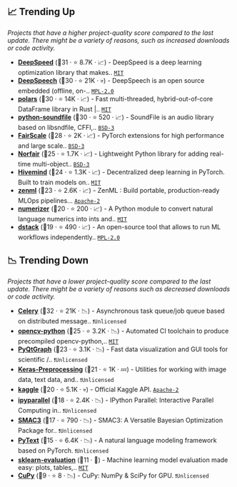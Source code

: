 ## 📈 Trending Up

_Projects that have a higher project-quality score compared to the last update. There might be a variety of reasons, such as increased downloads or code activity._

- <b><a href="https://github.com/microsoft/DeepSpeed">DeepSpeed</a></b> (🥇31 ·  ⭐ 8.7K · 📈) - DeepSpeed is a deep learning optimization library that makes.. <code><a href="http://bit.ly/34MBwT8">MIT</a></code> <code><img src="https://git.io/JLy1Q" style="display:inline;" width="13" height="13"></code>
- <b><a href="https://github.com/mozilla/DeepSpeech">DeepSpeech</a></b> (🥇30 ·  ⭐ 21K · 💀) - DeepSpeech is an open source embedded (offline, on-.. <code><a href="http://bit.ly/3postzC">MPL-2.0</a></code> <code><img src="https://git.io/JLy1A" style="display:inline;" width="13" height="13"></code>
- <b><a href="https://github.com/pola-rs/polars">polars</a></b> (🥈30 ·  ⭐ 14K · 📈) - Fast multi-threaded, hybrid-out-of-core DataFrame library in Rust |.. <code><a href="http://bit.ly/34MBwT8">MIT</a></code>
- <b><a href="https://github.com/bastibe/python-soundfile">python-soundfile</a></b> (🥇30 ·  ⭐ 520 · 📈) - SoundFile is an audio library based on libsndfile, CFFI,.. <code><a href="http://bit.ly/3aKzpTv">BSD-3</a></code>
- <b><a href="https://github.com/facebookresearch/fairscale">FairScale</a></b> (🥈28 ·  ⭐ 2K · 📈) - PyTorch extensions for high performance and large scale.. <code><a href="http://bit.ly/3aKzpTv">BSD-3</a></code> <code><img src="https://git.io/JLy1Q" style="display:inline;" width="13" height="13"></code>
- <b><a href="https://github.com/tryolabs/norfair">Norfair</a></b> (🥈25 ·  ⭐ 1.7K · 📈) - Lightweight Python library for adding real-time multi-object.. <code><a href="http://bit.ly/3aKzpTv">BSD-3</a></code>
- <b><a href="https://github.com/learning-at-home/hivemind">Hivemind</a></b> (🥉24 ·  ⭐ 1.3K · 📈) - Decentralized deep learning in PyTorch. Built to train models on.. <code><a href="http://bit.ly/34MBwT8">MIT</a></code>
- <b><a href="https://github.com/zenml-io/zenml">zenml</a></b> (🥉23 ·  ⭐ 2.6K · 📈) - ZenML : Build portable, production-ready MLOps pipelines... <code><a href="http://bit.ly/3nYMfla">Apache-2</a></code>
- <b><a href="https://github.com/jaidevd/numerizer">numerizer</a></b> (🥉20 ·  ⭐ 200 · 📈) - A Python module to convert natural language numerics into ints and.. <code><a href="http://bit.ly/34MBwT8">MIT</a></code>
- <b><a href="https://github.com/dstackai/dstack">dstack</a></b> (🥉19 ·  ⭐ 490 · 📈) - An open-source tool that allows to run ML workflows independently.. <code><a href="http://bit.ly/3postzC">MPL-2.0</a></code>

## 📉 Trending Down

_Projects that have a lower project-quality score compared to the last update. There might be a variety of reasons such as decreased downloads or code activity._

- <b><a href="https://github.com/celery/celery">Celery</a></b> (🥇32 ·  ⭐ 21K · 📉) - Asynchronous task queue/job queue based on distributed message.. <code>❗Unlicensed</code>
- <b><a href="https://github.com/opencv/opencv-python">opencv-python</a></b> (🥈25 ·  ⭐ 3.2K · 📉) - Automated CI toolchain to produce precompiled opencv-python,.. <code><a href="http://bit.ly/34MBwT8">MIT</a></code>
- <b><a href="https://github.com/pyqtgraph/pyqtgraph">PyQtGraph</a></b> (🥉23 ·  ⭐ 3.1K · 📉) - Fast data visualization and GUI tools for scientific /.. <code>❗Unlicensed</code>
- <b><a href="https://github.com/keras-team/keras-preprocessing">Keras-Preprocessing</a></b> (🥉21 ·  ⭐ 1K · 💤) - Utilities for working with image data, text data, and.. <code>❗Unlicensed</code> <code><img src="https://git.io/JLy1A" style="display:inline;" width="13" height="13"></code>
- <b><a href="https://github.com/Kaggle/kaggle-api">kaggle</a></b> (🥉20 ·  ⭐ 5.1K · 💀) - Official Kaggle API. <code><a href="http://bit.ly/3nYMfla">Apache-2</a></code>
- <b><a href="https://github.com/ipython/ipyparallel">ipyparallel</a></b> (🥉18 ·  ⭐ 2.4K · 📉) - IPython Parallel: Interactive Parallel Computing in.. <code>❗Unlicensed</code> <code><img src="https://git.io/JLy1E" style="display:inline;" width="13" height="13"></code>
- <b><a href="https://github.com/automl/SMAC3">SMAC3</a></b> (🥉17 ·  ⭐ 790 · 📉) - SMAC3: A Versatile Bayesian Optimization Package for.. <code>❗Unlicensed</code>
- <b><a href="https://github.com/facebookresearch/pytext">PyText</a></b> (🥉15 ·  ⭐ 6.4K · 📉) - A natural language modeling framework based on PyTorch. <code>❗Unlicensed</code> <code><img src="https://git.io/JLy1Q" style="display:inline;" width="13" height="13"></code>
- <b><a href="https://github.com/edublancas/sklearn-evaluation">sklearn-evaluation</a></b> (🥉11 · 🐣) - Machine learning model evaluation made easy: plots, tables,.. <code><a href="http://bit.ly/34MBwT8">MIT</a></code> <code><img src="https://git.io/JLy1F" style="display:inline;" width="13" height="13"></code>
- <b><a href="{}">CuPy</a></b> (🥉9 ·  ⭐ 8 · 📉) - CuPy: NumPy & SciPy for GPU. <code>❗Unlicensed</code>

